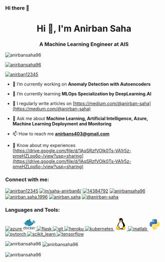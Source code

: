 ### Hi there 👋
<h1 align="center">Hi 👋, I'm Anirban Saha</h1>
<h3 align="center">A Machine Learning Engineer at AIS</h3>

<p align="left"> <img src="https://komarev.com/ghpvc/?username=anirbansaha96&label=Profile%20views&color=0e75b6&style=flat" alt="anirbansaha96" /> </p>


<p align="left"> <a href="https://github.com/ryo-ma/github-profile-trophy"><img src="https://github-profile-trophy.vercel.app/?username=anirbansaha96" alt="anirbansaha96" /></a> </p>

<p align="left"> <a href="https://twitter.com/anirban12345" target="blank"><img src="https://img.shields.io/twitter/follow/anirban12345?logo=twitter&style=for-the-badge" alt="anirban12345" /></a> </p>

- 🔭 I’m currently working on **Anomaly Detection with Autoencoders**

- 🌱 I’m currently learning **MLOps Specialization by DeepLearning.AI**

- 📝 I regularly write articles on [https://medium.com/@anirban-saha](https://medium.com/@anirban-saha)

- 💬 Ask me about **Machine Learning, Artificial Intelligence, Azure, Machine Learning Deployment and Monitoring**

- 📫 How to reach me **anirbans403@gmail.com**

- 📄 Know about my experiences [https://drive.google.com/file/d/1AqSRzfVOIk0Ts-VA1r5z-pmeHZLps6o-/view?usp=sharing](https://drive.google.com/file/d/1AqSRzfVOIk0Ts-VA1r5z-pmeHZLps6o-/view?usp=sharing)

<h3 align="left">Connect with me:</h3>
<p align="left">
<a href="https://twitter.com/anirban12345" target="blank"><img align="center" src="https://raw.githubusercontent.com/rahuldkjain/github-profile-readme-generator/master/src/images/icons/Social/twitter.svg" alt="anirban12345" height="30" width="40" /></a>
<a href="https://linkedin.com/in/in/saha-anirban8/" target="blank"><img align="center" src="https://raw.githubusercontent.com/rahuldkjain/github-profile-readme-generator/master/src/images/icons/Social/linked-in-alt.svg" alt="in/saha-anirban8/" height="30" width="40" /></a>
<a href="https://stackoverflow.com/users/14384792" target="blank"><img align="center" src="https://raw.githubusercontent.com/rahuldkjain/github-profile-readme-generator/master/src/images/icons/Social/stack-overflow.svg" alt="14384792" height="30" width="40" /></a>
<a href="https://kaggle.com/anirbansaha96" target="blank"><img align="center" src="https://raw.githubusercontent.com/rahuldkjain/github-profile-readme-generator/master/src/images/icons/Social/kaggle.svg" alt="anirbansaha96" height="30" width="40" /></a>
<a href="https://fb.com/anirban.saha.1996" target="blank"><img align="center" src="https://raw.githubusercontent.com/rahuldkjain/github-profile-readme-generator/master/src/images/icons/Social/facebook.svg" alt="anirban.saha.1996" height="30" width="40" /></a>
<a href="https://instagram.com/anirban.saha" target="blank"><img align="center" src="https://raw.githubusercontent.com/rahuldkjain/github-profile-readme-generator/master/src/images/icons/Social/instagram.svg" alt="anirban.saha" height="30" width="40" /></a>
<a href="https://medium.com/@anirban-saha" target="blank"><img align="center" src="https://raw.githubusercontent.com/rahuldkjain/github-profile-readme-generator/master/src/images/icons/Social/medium.svg" alt="@anirban-saha" height="30" width="40" /></a>
</p>

<h3 align="left">Languages and Tools:</h3>
<p align="left"> <a href="https://azure.microsoft.com/en-in/" target="_blank"> <img src="https://www.vectorlogo.zone/logos/microsoft_azure/microsoft_azure-icon.svg" alt="azure" width="40" height="40"/> </a> <a href="https://www.docker.com/" target="_blank"> <img src="https://raw.githubusercontent.com/devicons/devicon/master/icons/docker/docker-original-wordmark.svg" alt="docker" width="40" height="40"/> </a> <a href="https://flask.palletsprojects.com/" target="_blank"> <img src="https://www.vectorlogo.zone/logos/pocoo_flask/pocoo_flask-icon.svg" alt="flask" width="40" height="40"/> </a> <a href="https://git-scm.com/" target="_blank"> <img src="https://www.vectorlogo.zone/logos/git-scm/git-scm-icon.svg" alt="git" width="40" height="40"/> </a> <a href="https://heroku.com" target="_blank"> <img src="https://www.vectorlogo.zone/logos/heroku/heroku-icon.svg" alt="heroku" width="40" height="40"/> </a> <a href="https://kubernetes.io" target="_blank"> <img src="https://www.vectorlogo.zone/logos/kubernetes/kubernetes-icon.svg" alt="kubernetes" width="40" height="40"/> </a> <a href="https://www.linux.org/" target="_blank"> <img src="https://raw.githubusercontent.com/devicons/devicon/master/icons/linux/linux-original.svg" alt="linux" width="40" height="40"/> </a> <a href="https://www.mathworks.com/" target="_blank"> <img src="https://upload.wikimedia.org/wikipedia/commons/2/21/Matlab_Logo.png" alt="matlab" width="40" height="40"/> </a> <a href="https://www.python.org" target="_blank"> <img src="https://raw.githubusercontent.com/devicons/devicon/master/icons/python/python-original.svg" alt="python" width="40" height="40"/> </a> <a href="https://pytorch.org/" target="_blank"> <img src="https://www.vectorlogo.zone/logos/pytorch/pytorch-icon.svg" alt="pytorch" width="40" height="40"/> </a> <a href="https://scikit-learn.org/" target="_blank"> <img src="https://upload.wikimedia.org/wikipedia/commons/0/05/Scikit_learn_logo_small.svg" alt="scikit_learn" width="40" height="40"/> </a> <a href="https://www.tensorflow.org" target="_blank"> <img src="https://www.vectorlogo.zone/logos/tensorflow/tensorflow-icon.svg" alt="tensorflow" width="40" height="40"/> </a> </p>

<p><img align="left" src="https://github-readme-stats.vercel.app/api/top-langs?username=anirbansaha96&show_icons=true&locale=en&layout=compact" alt="anirbansaha96" /></p>

<p>&nbsp;<img align="center" src="https://github-readme-stats.vercel.app/api?username=anirbansaha96&show_icons=true&locale=en" alt="anirbansaha96" /></p>

<p><img align="center" src="https://github-readme-streak-stats.herokuapp.com/?user=anirbansaha96&" alt="anirbansaha96" /></p>


